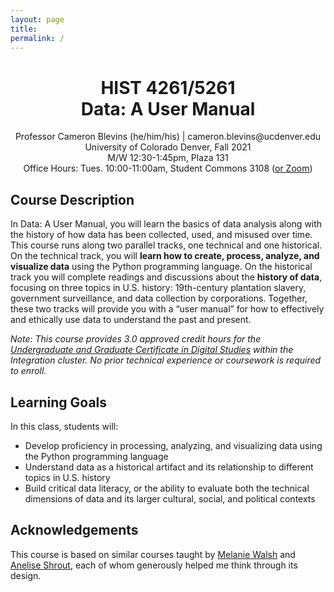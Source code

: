 ```yaml
---
layout: page
title:
permalink: /
---
```


<div style="text-align: center">
<p>
<h1>HIST 4261/5261<br>Data: A User Manual</h1></p>
<p>
Professor Cameron Blevins (he/him/his) | cameron.blevins@ucdenver.edu<br>
University of Colorado Denver, Fall 2021<br>
M/W 12:30-1:45pm, Plaza 131<br>
Office Hours: Tues. 10:00-11:00am, Student Commons 3108 (<a href="https://ucdenver.zoom.us/j/92414052339">or Zoom</a>)
</p>
</div>

## Course Description 

In Data: A User Manual, you will learn the basics of data analysis along with the history of how data has been collected, used, and misused over time. This course runs along two parallel tracks, one technical and one historical. On the technical track, you will **learn how to create, process, analyze, and visualize data** using the Python programming language. On the historical track you will complete readings and discussions about the **history of data**, focusing on three topics in U.S. history: 19th-century plantation slavery, government surveillance, and data collection by corporations. Together, these two tracks will provide you with a “user manual” for how to effectively and ethically use data to understand the past and present.

*Note: This course provides 3.0 approved credit hours for the [Undergraduate and Graduate Certificate in Digital Studies](https://clas.ucdenver.edu/digital-studies-certificates/) within the Integration cluster. No prior technical experience or coursework is required to enroll.*


## Learning Goals

In this class, students will:

- Develop proficiency in processing, analyzing, and visualizing data using the Python programming language
- Understand data as a historical artifact and its relationship to different topics in U.S. history
- Build critical data literacy, or the ability to evaluate both the technical dimensions of data and its larger cultural, social, and political contexts 


## Acknowledgements
This course is based on similar courses taught by [Melanie Walsh](https://melaniewalsh.org/) and [Anelise Shrout](http://www.anelisehshrout.com/), each of whom generously helped me think through its design.